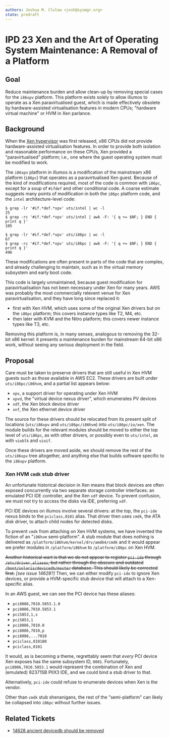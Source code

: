 ```yaml
---
authors: Joshua M. Clulow <josh@sysmgr.org>
state: predraft
---
```


# IPD 23 Xen and the Art of Operating System Maintenance: A Removal of a Platform

## Goal

Reduce maintenance burden and allow clean-up by removing special cases for the
`i86xpv` platform.  This platform exists solely to allow illumos to operate as
a Xen paravirtualised guest, which is made effectively obsolete by
hardware-assisted virtualisation features in modern CPUs; "hardware virtual
machine" or HVM in Xen parlance.

## Background

When the [Xen hypervisor](https://en.wikipedia.org/wiki/Xen) was first
released, x86 CPUs did not provide hardware-assisted virtualisation features.
In order to provide both isolation and reasonable performance on these CPUs,
Xen provided a "paravirtualised" platform; i.e., one where the guest operating
system must be modified to work.

The `i86xpv` platform in illumos is a modification of the mainstream x86
platform (`i86pc`) that operates as a paravirtualised Xen guest.  Because of
the kind of modifications required, most of the code is common with `i86pc`,
except for a soup of `#ifdef` and other conditional code.  A coarse estimate
suggests many points of modification in both the `i86pc` platform code,
and the `intel` architecture-level code:

```
$ grep -lr '#if.*def.*xpv' uts/intel | wc -l
25
$ grep -rc '#if.*def.*xpv' uts/intel | awk -F: '{ q += $NF; } END { print q }'
105

$ grep -lr '#if.*def.*xpv' uts/i86pc | wc -l
67
$ grep -rc '#if.*def.*xpv' uts/i86pc | awk -F: '{ q += $NF; } END { print q }'
496
```

These modifications are often present in parts of the code that are complex,
and already challenging to maintain, such as in the virtual memory subsystem
and early boot code.

This code is largely unmaintained, because guest modification for
paravirtualisation has not been necessary under Xen for many years.  AWS was
probably the most commercially relevent venue for Xen paravirtualisation, and
they have long since replaced it:

* first with Xen HVM, which uses some of the original Xen drivers but on the
  `i86pc` platform; this covers instance types like T2, M4, etc.
* then later with KVM and the Nitro platform; this covers newer instance types
  like T3, etc.

Removing this platform is, in many senses, analogous to removing the 32-bit x86
kernel: it presents a maintenance burden for mainstream 64-bit x86 work,
without seeing any serious deployment in the field.

## Proposal

Care must be taken to preserve drivers that are still useful in Xen HVM guests
such as those available in AWS EC2.  These drivers are built under
`uts/i86pc/i86hvm`, and a partial list appears below:

* `xpv`, a support driver for operating under Xen HVM
* `xpvd`, the "virtual device nexus driver", which enumerates PV devices
* `xdf`, the Xen block device driver
* `xnf`, the Xen ethernet device driver

The source for these drivers should be relocated from its present split of
locations (`uts/i86xpv` and `uts/i86pc/i86hvm`) into `uts/i86pc/io/xen`.  The
module builds for the relevant modules should be moved to either the top level
of `uts/i86pc`, as with other drivers, or possibly even to `uts/intel`, as with
`vioblk` and `vioif`.

Once these drivers are moved aside, we should remove the rest of the
`uts/i86xpv` tree altogether, and anything else that builds software specific
to the `i86xpv` platform.

### Xen HVM `cmdk` stub driver

An unfortunate historical decision in Xen means that block devices are often
exposed concurrently via two separate storage controller interfaces: an
emulated PCI IDE controller, and the Xen `xdf` device.  To prevent confusion,
we must not try to access the disks via IDE, preferring `xdf`.

PCI IDE devices on illumos involve several drivers: at the top, the `pci-ide`
nexus binds to the `pciclass,0101` alias.  That driver then uses `cmdk`, the
ATA disk driver, to attach child nodes for detected disks.

To prevent `cmdk` from attaching on Xen HVM systems, we have invented the
fiction of an "`i86hvm` semi-platform".  A stub module that does nothing is
delivered as `/platform/i86hvm/kernel/drv/amd64/cmdk` and it would appear we
prefer modules in `/platform/i86hvm` to `/platform/i86pc` on Xen HVM.

~~Another historical wart is that we do not appear to register `pci-ide`
through `/etc/driver_aliases`, but rather through the obscure and outdated
`/boot/solaris/devicedb/master` database.  This should likely be corrected
first.~~  _[see issue 14628?]_ Then, we can either modify `pci-ide` to ignore
Xen devices, or provide a HVM-specific stub device that will attach to a
Xen-specific alias.

In an AWS guest, we can see the PCI device has these aliases:

* `pci8086,7010.5853.1.0`
* `pci8086,7010.5853.1`
* `pci5853,1,s`
* `pci5853,1`
* `pci8086,7010.0`
* `pci8086,7010,p`
* `pci8086,...7010`
* `pciclass,010180`
* `pciclass,0101`

It would, as is becoming a theme, regrettably seem that _every_ PCI device Xen
exposes has the same subsystem ID, `0001`.  Fortunately, `pci8086,7010.5853.1`
would represent the combination of Xen and (emulated) 82371SB PIIX3 IDE, and
we could bind a stub driver to that.

Alternatively, `pci-ide` could refuse to enumerate devices when Xen is the
vendor.

Other than `cmdk` stub shenanigans, the rest of the "semi-platform" can likely
be collapsed into `i86pc` without further issues.

## Related Tickets

* [14628 ancient devicedb should be removed](https://www.illumos.org/issues/14628)
